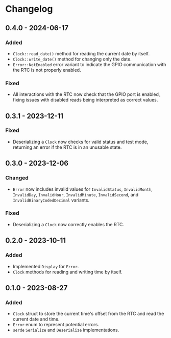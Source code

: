 # Changelog

## 0.4.0 - 2024-06-17
### Added
- `Clock::read_date()` method for reading the current date by itself.
- `Clock::write_date()` method for changing only the date.
- `Error::NotEnabled` error variant to indicate the GPIO communication with the RTC is not properly enabled.
### Fixed
- All interactions with the RTC now check that the GPIO port is enabled, fixing issues with disabled reads being interpreted as correct values.

## 0.3.1 - 2023-12-11
### Fixed
- Deserializing a `Clock` now checks for valid status and test mode, returning an error if the RTC is in an unusable state.

## 0.3.0 - 2023-12-06
### Changed
- `Error` now includes invalid values for `InvalidStatus`, `InvalidMonth`, `InvalidDay`, `InvalidHour`, `InvalidMinute`, `InvalidSecond`, and `InvalidBinaryCodedDecimal` variants.
### Fixed
- Deserializing a `Clock` now correctly enables the RTC.

## 0.2.0 - 2023-10-11
### Added
- Implemented `Display` for `Error`.
- `Clock` methods for reading and writing time by itself. 

## 0.1.0 - 2023-08-27
### Added
- `Clock` struct to store the current time's offset from the RTC and read the current date and time.
- `Error` enum to represent potential errors.
- `serde` `Serialize` and `Deserialize` implementations.
